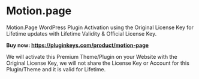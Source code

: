 # Motion.page
Motion.Page WordPress Plugin Activation using the Original License Key for
Lifetime updates with Lifetime Validity & Official License Key.

**Buy now: https://pluginkeys.com/product/motion-page**

We will activate this Premium Theme/Plugin on your Website with the Original License Key, we will not share the License Key or Account for this Plugin/Theme and it is valid for Lifetime.
